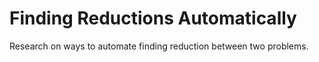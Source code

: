 # Finding Reductions Automatically 
 Research on ways to automate finding reduction between two problems. 
